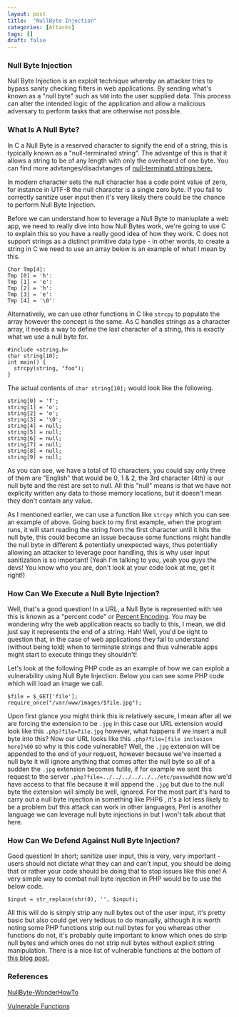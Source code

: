```yaml
---
layout: post
title:  "NullByte Injection"
categories: [Attacks]
tags: []
draft: false
---
```


### Null Byte Injection

Null Byte Injection is an exploit technique whereby an attacker tries to bypass sanity checking filters in web applications. By sending what's known as a "null byte" such as `%00` into the user supplied data. This process can alter the intended logic of the application and allow a malicious adversary to perform tasks that are otherwise not possible.

### What Is A Null Byte?

In C a Null Byte is a reserved character to signify the end of a string, this is typically known as a "null-terminated string". The advantge of this is that it allows a string to be of any length with only the overheard of one byte. You can find more advtanges/disadvtanges of [null-terminatd strings here.](https://en.wikipedia.org/wiki/Null-terminated_string)

In modern character sets the null character has a code point value of zero, for instance in UTF-8 the null character is a single zero byte. If you fail to correctly sanitize user input then it's very likely there could be the chance to perform Null Byte Injection. 

Before we can understand how to leverage a Null Byte to maniuplate a web app, we need to really dive into how Null Bytes work, we're going to use C to explain this so you have a really good idea of how they work. C does not support strings as a distinct primitive data type - in other words, to create a string in C we need to use an array below is an example of what I mean by this.

```
Char Tmp[4]:
Tmp [0] = 'h':
Tmp [1] = 'e':
Tmp [2] = 'h':
Tmp [3] = 'e':
Tmp [4] = '\0':
```

Alternatively, we can use other functions in C like `strcpy` to populate the array however the concept is the same. As C handles strings as a character array, it needs a way to define the last character of a string, this is exactly what we use a null byte for.

```
#include <string.h>
char string[10];
int main() {
  strcpy(string, "foo");
}
```
The actual contents of `char string[10];` would look like the following.

```
string[0] = 'f';
string[1] = 'o';
string[2] = 'o';
string[3] = '\0';
string[4] = null;
string[5] = null;
string[6] = null;
string[7] = null;
string[8] = null;
string[9] = null;
```

As you can see, we have a total of 10 characters, you could say only three of them are "English" that would be 0, 1 & 2, the 3rd character (4th) is our null byte and the rest are set to null. All this "null" means is that we have not explicity written any data to those memory locations, but it doesn't mean they don't contain any value.

As I mentioned earlier, we can use a function like `strcpy` which you can see an example of above. Going back to my first example, when the program runs, it will start reading the string from the first character until it hits the null byte, this could become an issue because some functions might handle the null byte in different & potentially unexpected ways, thus potentially allowing an attacker to leverage poor handling, this is why user input sanitization is so important! (Yeah I'm talking to you, yeah you guys the devs! You know who you are, don't look at your code look at me, get it right!)

### How Can We Execute a Null Byte Injection?

Well, that's a good question! In a URL, a Null Byte is represented with `%00` this is known as a "percent code" or [Percent Encoding](https://en.wikipedia.org/wiki/Percent-encoding). You may be wondering why the web application reacts so badly to this, I mean, we did just say it represents the end of a string. Hah! Well, you'd be right to question that, in the case of web applications they fail to understand (without being told) when to terminate strings and thus vulnerable apps might start to execute things they shouldn't!

Let's look at the following PHP code as an example of how we can exploit a vulnerability using Null Byte Injection. Below you can see some PHP code which will load an image we call.

```
$file = $_GET['file'];
require_once("/var/www/images/$file.jpg");
```

Upon first glance you might think this is relatively secure, I mean after all we are forcing the extension to be `.jpg` in this case our URL extension would look like this `.php?file=file.jpg` however, what happens if we insert a null byte into this? Now our URL looks like this `.php?file=[file inclusion here]%00` so why is this code vulnerable? Well, the `.jpg` extension will be appended to the end of your request, however because we've inserted a null byte it will ignore anything that comes after the null byte so all of a sudden the `.jpg` extension becomes futile, if for example we sent this request to the server `.php?file=../../../../../../etc/passwd%00` now we'd have access to that file because it will append the `.jpg` but due to the null byte the extension will simply be well, ignored. For the most part it's hard to carry out a null byte injection in something like PHP6 , it's a lot less likely to be a problem but this attack can work in other languages, Perl is another language we can leverage null byte injections in but I won't talk about that here.

### How Can We Defend Against Null Byte Injection?

Good question! In short; sanitize user input, this is very, very important - users should not dictate what they can and can't input, you should be doing that or rather your code should be doing that to stop issues like this one! A very simple way to combat null byte injection in PHP would be to use the below code.

```
$input = str_replace(chr(0), '', $input);
```

All this will do is simply strip any null bytes out of the user input, it's pretty basic but also could get very tedious to do manually, although it is worth noting some PHP functions strip out null bytes for you whereas other functions do not, it's probably quite important to know which ones do strip null bytes and which ones do not strip null bytes without explicit string manipulation. There is a nice list of vulnerable functions at the bottom of [this blog post.](http://www.madirish.net/401)

### References

[NullByte-WonderHowTo](https://null-byte.wonderhowto.com/how-to/null-byte-injections-work-history-our-namesake-0130141/)

[Vulnerable Functions](http://www.madirish.net/401)





